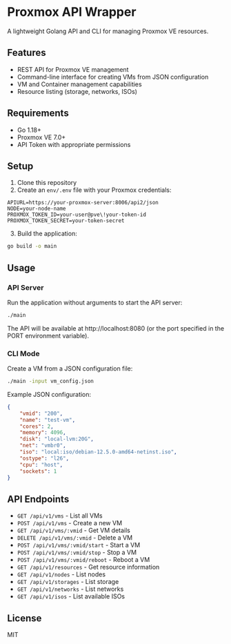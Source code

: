 # Proxmox API Wrapper

A lightweight Golang API and CLI for managing Proxmox VE resources.

## Features

- REST API for Proxmox VE management
- Command-line interface for creating VMs from JSON configuration
- VM and Container management capabilities
- Resource listing (storage, networks, ISOs)

## Requirements

- Go 1.18+
- Proxmox VE 7.0+
- API Token with appropriate permissions

## Setup

1. Clone this repository
2. Create an `env/.env` file with your Proxmox credentials:

```
APIURL=https://your-proxmox-server:8006/api2/json
NODE=your-node-name
PROXMOX_TOKEN_ID=your-user@pve\!your-token-id
PROXMOX_TOKEN_SECRET=your-token-secret
```

3. Build the application:

```bash
go build -o main
```

## Usage

### API Server

Run the application without arguments to start the API server:

```bash
./main
```

The API will be available at http://localhost:8080 (or the port specified in the PORT environment variable).

### CLI Mode

Create a VM from a JSON configuration file:

```bash
./main -input vm_config.json
```

Example JSON configuration:

```json
{
    "vmid": "200",
    "name": "test-vm",
    "cores": 2,
    "memory": 4096,
    "disk": "local-lvm:20G",
    "net": "vmbr0",
    "iso": "local:iso/debian-12.5.0-amd64-netinst.iso",
    "ostype": "l26",
    "cpu": "host",
    "sockets": 1
}
```

## API Endpoints

- `GET /api/v1/vms` - List all VMs
- `POST /api/v1/vms` - Create a new VM
- `GET /api/v1/vms/:vmid` - Get VM details
- `DELETE /api/v1/vms/:vmid` - Delete a VM
- `POST /api/v1/vms/:vmid/start` - Start a VM
- `POST /api/v1/vms/:vmid/stop` - Stop a VM
- `POST /api/v1/vms/:vmid/reboot` - Reboot a VM
- `GET /api/v1/resources` - Get resource information
- `GET /api/v1/nodes` - List nodes
- `GET /api/v1/storages` - List storage
- `GET /api/v1/networks` - List networks
- `GET /api/v1/isos` - List available ISOs

## License

MIT
